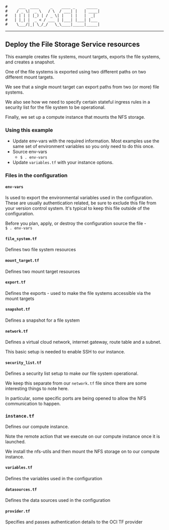     #     ___  ____     _    ____ _     _____
    #    / _ \|  _ \   / \  / ___| |   | ____|
    #   | | | | |_) | / _ \| |   | |   |  _|
    #   | |_| |  _ < / ___ | |___| |___| |___
    #    \___/|_| \_/_/   \_\____|_____|_____|
***
## Deploy the File Storage Service resources
This example creates file systems, mount targets, exports the file systems, and creates a snapshot.

One of the file systems is exported using two different paths on two different mount targets.

We see that a single mount target can export paths from two (or more) file systems.

We also see how we need to specify certain stateful ingress rules in a security list for the file system to be operational.

Finally, we set up a compute instance that mounts the NFS storage.

### Using this example
* Update env-vars with the required information. Most examples use the same set of environment variables so you only need to do this once.
* Source env-vars
  * `$ . env-vars`
* Update `variables.tf` with your instance options.

### Files in the configuration

#### `env-vars`
Is used to export the environmental variables used in the configuration. These are usually authentication related, be sure to exclude this file from your version control system. It's typical to keep this file outside of the configuration.

Before you plan, apply, or destroy the configuration source the file -  
`$ . env-vars`

#### `file_system.tf`
Defines two file system resources

#### `mount_target.tf`
Defines two mount target resources

#### `export.tf`
Defines the exports - used to make the file systems accessible via the mount targets

#### `snapshot.tf`
Defines a snapshot for a file system

#### `network.tf`
Defines a virtual cloud network, internet gateway, route table and a subnet.

This basic setup is needed to enable SSH to our instance.

#### `security_list.tf`
Defines a security list setup to make our file system operational.

We keep this separate from our `network.tf` file since there are some interesting things to note here.

In particular, some specific ports are being opened to allow the NFS communication to happen.

### `instance.tf`
Defines our compute instance.

Note the remote action that we execute on our compute instance once it is launched.

We install the nfs-utils and then mount the NFS storage on to our compute instance.

#### `variables.tf`
Defines the variables used in the configuration

#### `datasources.tf`
Defines the data sources used in the configuration

#### `provider.tf`
Specifies and passes authentication details to the OCI TF provider
